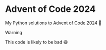 # Advent of Code 2024

My Python solutions to [Advent of Code 2024](https://adventofcode.com/) :santa:

>[!WARNING]
> This code is likely to be bad 😅

